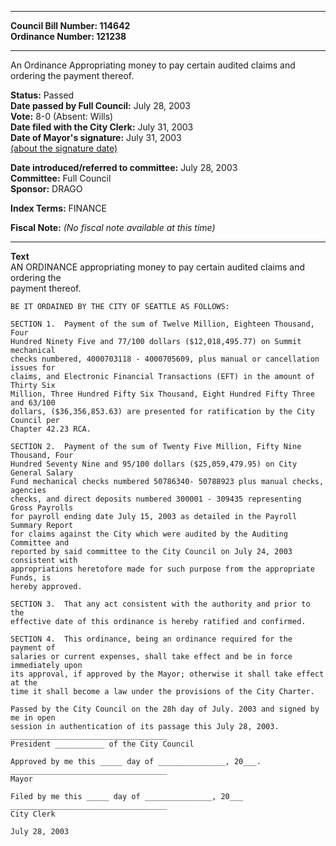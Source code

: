 * * * * *  
  
**Council Bill Number: [](#h0)[](#h2)114642**   
**Ordinance Number: 121238**  
  
* * * * *  
  
An Ordinance Appropriating money to pay certain audited claims and ordering the payment thereof.  
  
**Status:** Passed   
**Date passed by Full Council:** July 28, 2003   
**Vote:** 8-0 (Absent: Wills)   
**Date filed with the City Clerk:** July 31, 2003   
**Date of Mayor's signature:** July 31, 2003   
[(about the signature date)](/~public/approvaldate.htm)   
  
  
**Date introduced/referred to committee:** July 28, 2003   
**Committee:** Full Council   
**Sponsor:** DRAGO   
  
**Index Terms:** FINANCE  
  
**Fiscal Note:** *(No fiscal note available at this time)*  
  
* * * * *  
  
**Text**  
    AN ORDINANCE appropriating money to pay certain audited claims and ordering the  
    payment thereof.  
  
    BE IT ORDAINED BY THE CITY OF SEATTLE AS FOLLOWS:  
  
    SECTION 1.  Payment of the sum of Twelve Million, Eighteen Thousand, Four  
    Hundred Ninety Five and 77/100 dollars ($12,018,495.77) on Summit mechanical  
    checks numbered, 4000703118 - 4000705609, plus manual or cancellation issues for  
    claims, and Electronic Financial Transactions (EFT) in the amount of Thirty Six  
    Million, Three Hundred Fifty Six Thousand, Eight Hundred Fifty Three and 63/100  
    dollars, ($36,356,853.63) are presented for ratification by the City Council per  
    Chapter 42.23 RCA.  
  
    SECTION 2.  Payment of the sum of Twenty Five Million, Fifty Nine Thousand, Four  
    Hundred Seventy Nine and 95/100 dollars ($25,059,479.95) on City General Salary  
    Fund mechanical checks numbered 50786340- 50788923 plus manual checks, agencies  
    checks, and direct deposits numbered 300001 - 309435 representing Gross Payrolls  
    for payroll ending date July 15, 2003 as detailed in the Payroll Summary Report  
    for claims against the City which were audited by the Auditing Committee and  
    reported by said committee to the City Council on July 24, 2003 consistent with  
    appropriations heretofore made for such purpose from the appropriate Funds, is  
    hereby approved.  
  
    SECTION 3.  That any act consistent with the authority and prior to the  
    effective date of this ordinance is hereby ratified and confirmed.  
  
    SECTION 4.  This ordinance, being an ordinance required for the payment of  
    salaries or current expenses, shall take effect and be in force immediately upon  
    its approval, if approved by the Mayor; otherwise it shall take effect at the  
    time it shall become a law under the provisions of the City Charter.  
  
    Passed by the City Council on the 28h day of July. 2003 and signed by me in open  
    session in authentication of its passage this July 28, 2003.  
    ___________________________________  
    President ___________ of the City Council  
  
    Approved by me this _____ day of _______________, 20___.  
    ___________________________________  
    Mayor  
  
    Filed by me this _____ day of _______________, 20___  
    ___________________________________  
    City Clerk  
  
    July 28, 2003  

